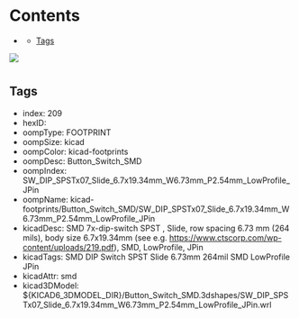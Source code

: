 



Contents
========

* [](#)
	* [Tags](#tags)
  
![][im]
# 

## Tags

- index: 209
- hexID: 
- oompType: FOOTPRINT
- oompSize: kicad
- oompColor: kicad-footprints
- oompDesc: Button_Switch_SMD
- oompIndex: SW_DIP_SPSTx07_Slide_6.7x19.34mm_W6.73mm_P2.54mm_LowProfile_JPin
- oompName: kicad-footprints/Button_Switch_SMD/SW_DIP_SPSTx07_Slide_6.7x19.34mm_W6.73mm_P2.54mm_LowProfile_JPin
- kicadDesc: SMD 7x-dip-switch SPST , Slide, row spacing 6.73 mm (264 mils), body size 6.7x19.34mm (see e.g. https://www.ctscorp.com/wp-content/uploads/219.pdf), SMD, LowProfile, JPin
- kicadTags: SMD DIP Switch SPST Slide 6.73mm 264mil SMD LowProfile JPin
- kicadAttr: smd
- kicad3DModel: ${KICAD6_3DMODEL_DIR}/Button_Switch_SMD.3dshapes/SW_DIP_SPSTx07_Slide_6.7x19.34mm_W6.73mm_P2.54mm_LowProfile_JPin.wrl



[im]: image.png
